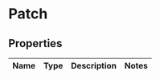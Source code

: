 
# Patch

## Properties
Name | Type | Description | Notes
------------ | ------------- | ------------- | -------------



